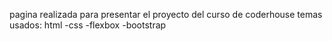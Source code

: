 pagina realizada para presentar el proyecto del curso de coderhouse
temas usados:
html
-css
-flexbox
-bootstrap

